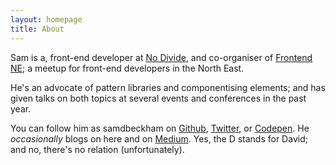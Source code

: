 ```yaml
---
layout: homepage
title: About
---
```


Sam is a, front-end developer at [No Divide](http://nodivide.us), and co-organiser of [Frontend NE](https://frontendne.co.uk); a meetup for front-end developers in the North East.

He's an advocate of pattern libraries and componentising elements; and has given talks on both topics at several events and conferences in the past year.

You can follow him as samdbeckham  on [Github](https://github.com/samdbeckham), [Twitter](http://twitter.com/samdbeckham), or [Codepen](http://codepen.io/samdbeckham/).
He _occasionally_ blogs on here and on [Medium](https://medium.com/@samdbeckham).
Yes, the D stands for David; and no, there's no relation (unfortunately).
